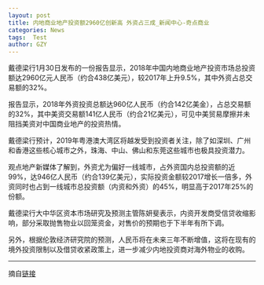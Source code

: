 ```yaml
---
layout: post
title: 内地商业地产投资额2960亿创新高 外资占三成_新闻中心-奇点商业
categories: News
tags:  Test
author: GZY
---
```


戴德梁行1月30日发布的一份报告显示，2018年中国内地商业地产投资市场总投资额达2960亿元人民币（约合438亿美元），较2017年上升9.5%，其中外资占总交易额的32%。

报告显示，2018年外资投资总额达960亿人民币（约合142亿美金），占总交易额的32%，其中美资交易额141亿人民币（约合21亿美元），可见中美贸易摩擦并未阻挡美资对中国商业地产的投资热情。

戴德梁行预计，2019年粤港澳大湾区将越发受到投资者关注，除了如深圳、广州和香港这些核心城市之外，珠海、中山、佛山和东莞这些城市也极具投资潜力。

观点地产新媒体了解到，外资尤为偏好一线城市，占外资国内总投资额的近99%，达946亿人民币（约合139亿美元），实际投资金额较2017增长一倍多，外资同时也占到一线城市总投资额（内资和外资）的45%，明显高于2017年25%的份额。

戴德梁行大中华区资本市场研究及预测主管陈妍斐表示，内资开发商受信贷收缩影响，部分采取抛售物业以回笼资金，对售价的预期也于下半年有所下调。

另外，根据伦敦经济研究院的预测，人民币将在未来三年不断增值，这将在现有的境外投资限制以及借贷收紧政策上，进一步减少内地投资商对海外物业的收购。

*****

摘自[链接](http://wuhan.iqidian.com/news/hangye/2019_01_31-51865442_0.html)